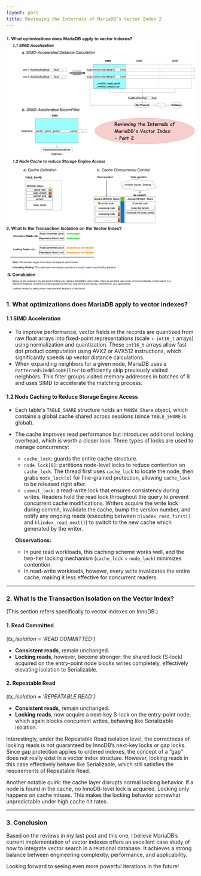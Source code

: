```yaml
---
layout: post
title: Reviewing the Internals of MariaDB’s Vector Index 2
---
```




<img src="/public/images/2025-05-26/1.png" alt="image-1"/>

### 1. What optimizations does MariaDB apply to vector indexes?

#### 1.1 SIMD Acceleration

- To improve performance, vector fields in the records are quantized from raw float arrays into fixed-point representations (scale + `int16_t` arrays) using normalization and quantization. These `int16_t` arrays allow fast dot product computation using AVX2 or AVX512 instructions, which significantly speeds up vector distance calculations.
- When expanding neighbors for a given node, MariaDB uses a `PatternedSimdBloomFilter` to efficiently skip previously visited neighbors. This filter groups visited memory addresses in batches of 8 and uses SIMD to accelerate the matching process.

#### 1.2 Node Caching to Reduce Storage Engine Access

- Each table's `TABLE_SHARE` structure holds an `MHNSW_Share` object, which contains a global cache shared across sessions (since `TABLE_SHARE` is global).

- The cache improves read performance but introduces additional locking overhead, which is worth a closer look. Three types of locks are used to manage concurrency:

  - `cache_lock`: guards the entire cache structure.
  - `node_lock[8]`: partitions node-level locks to reduce contention on `cache_lock`. The thread first uses `cache_lock` to locate the node, then grabs `node_lock[x]` for fine-grained protection, allowing `cache_lock` to be released right after.
  - `commit_lock`: a read-write lock that ensures consistency during writes. Readers hold the read lock throughout the query to prevent concurrent cache modifications. Writers acquire the write lock during commit, invalidate the cache, bump the version number, and notify any ongoing reads (executing between `hlindex_read_first()` and `hlindex_read_next()`) to switch to the new cache which generated by the writer.

  **Observations:**

  - In pure read workloads, this caching scheme works well, and the two-tier locking mechanism (`cache_lock` + `node_lock`) minimizes contention.
  - In read-write workloads, however, every write invalidates the entire cache, making it less effective for concurrent readers.

------

### 2. What Is the Transaction Isolation on the Vector Index?

(This section refers specifically to vector indexes on InnoDB.)

#### 1. Read Committed

*(tx_isolation = 'READ COMMITTED')*

- **Consistent reads**, remain unchanged.
- **Locking reads**, however, become stronger: the shared lock (S-lock) acquired on the entry-point node blocks writes completely, effectively elevating isolation to Serializable.

#### 2. Repeatable Read

*(tx_isolation = 'REPEATABLE READ')*

- **Consistent reads**, remain unchanged.
- **Locking reads**, now acquire a next-key S-lock on the entry-point node, which again blocks concurrent writes, behaving like Serializable isolation.

Interestingly, under the Repeatable Read isolation level, the correctness of locking reads is not guaranteed by InnoDB’s next-key locks or gap locks. Since gap protection applies to ordered indexes, the concept of a “gap” does not really exist in a vector index structure. However, locking reads in this case effectively behave like Serializable, which still satisfies the requirements of Repeatable Read.

Another notable quirk: the cache layer disrupts normal locking behavior. If a node is found in the cache, no InnoDB-level lock is acquired. Locking only happens on cache misses. This makes the locking behavior somewhat unpredictable under high cache hit rates.

------

### 3. Conclusion

Based on the reviews in my last post and this one, I believe MariaDB’s current implementation of vector indexes offers an excellent case study of how to integrate vector search in a relational database. It achieves a strong balance between engineering complexity, performance, and applicability.

Looking forward to seeing even more powerful iterations in the future!
